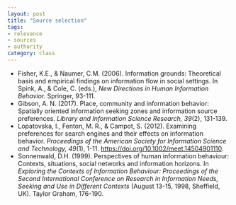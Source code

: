 ```yaml
---
layout: post
title: "Source selection"
tags: 
- relevance
- sources
- authority
category: class
---
```


- Fisher, K.E., & Naumer, C.M. (2006). Information grounds: Theoretical basis and empirical findings on information flow in social settings. In Spink, A., & Cole, C. (eds.), *New Directions in Human Information Behavior.* Springer, 93-111. 
- Gibson, A. N. (2017). Place, community and information behavior: Spatially oriented information seeking zones and information source preferences. *Library and Information Science Research, 39*(2), 131-139.
- Lopatovska, I., Fenton, M. R., & Campot, S. (2012). Examining preferences for search engines and their effects on information behavior. *Proceedings of the American Society for Information Science and Technology, 49*(1), 1-11. https://doi.org/10.1002/meet.14504901110.
- Sonnenwald, D.H. (1999). Perspectives of human information behaviour: Contexts, situations, social networks and information horizons. In *Exploring the Contexts of Information Behaviour: Proceedings of the Second International Conference on Research in Information Needs, Seeking and Use in Different Contexts* (August 13-15, 1998, Sheffield, UK). Taylor Graham, 176-190.